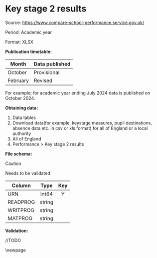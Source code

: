 # Key stage 2 results

Source: <https://www.compare-school-performance.service.gov.uk/>

Period: Academic year

Format: XLSX

**Publication timetable:**

| Month    | Data published |
|----------|----------------|
| October  | Provisional    |  
| February | Revised        |  

For example; for academic year ending July 2024 data is published on October 2024.

**Obtaining data:**

1. Data tables
2. Download data(for example, keystage measures, pupil destinations, absence data etc. in csv or xls format) for all of England or a local authority
3. All of England
4. Performance > Key stage 2 results

**File schema:**

>[!CAUTION]
> Needs to be validated

| Column   |  Type  | Key |
|----------|:------:|:---:|
| URN      | Int64  |  Y  |
| READPROG | string |     |
| WRITPROG | string |     |
| MATPROG  | string |     |

**Validation:**

//TODO

<!-- Leave the rest of this page blank -->
\newpage

